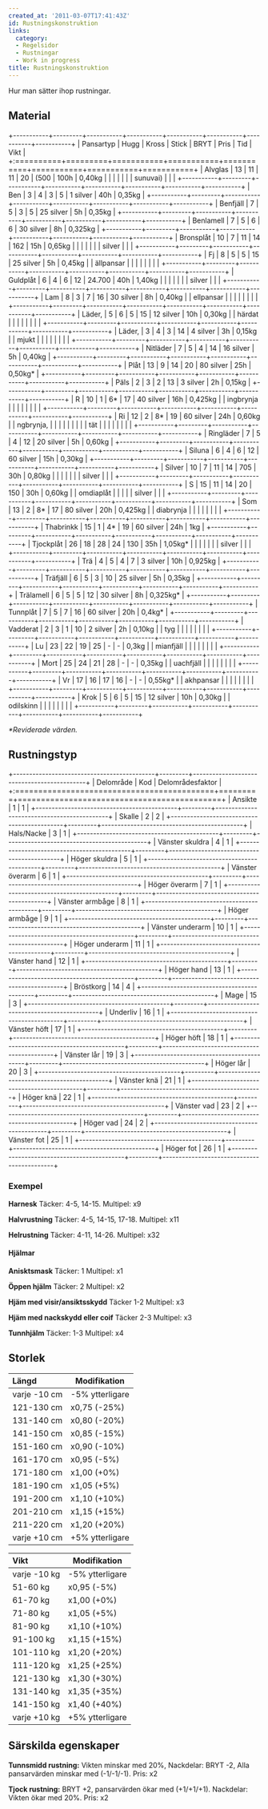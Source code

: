 ```yaml
---
created_at: '2011-03-07T17:41:43Z'
id: Rustningskonstruktion
links:
  category:
  - Regelsidor
  - Rustningar
  - Work in progress
title: Rustningskonstruktion
---
```


Hur man sätter ihop rustningar.

Material
--------

+-----------+---------+-----------+-----------+-----------+-----------+-----------+-----------+
| Pansartyp | Hugg    | Kross     | Stick     | BRYT      | Pris      | Tid       | Vikt      |
+:==========+=========+===========+===========+===========+===========+===========+===========+
| Alvglas   | 13      | 11        | 11        | 20        | (500      | 100h      | 0,40kg    |
|           |         |           |           |           | sunuvai)  |           |           |
+-----------+---------+-----------+-----------+-----------+-----------+-----------+-----------+
| Ben       | 3       | 4         | 3         | 5         | 1 silver  | 40h       | 0,35kg    |
+-----------+---------+-----------+-----------+-----------+-----------+-----------+-----------+
| Benfjäll  | 7       | 5         | 3         | 5         | 25 silver | 5h        | 0,35kg    |
+-----------+---------+-----------+-----------+-----------+-----------+-----------+-----------+
| Benlamell | 7       | 5         | 6         | 6         | 30 silver | 8h        | 0,325kg   |
+-----------+---------+-----------+-----------+-----------+-----------+-----------+-----------+
| Bronsplåt | 10      | 7         | 11        | 14        | 162       | 15h       | 0,65kg    |
|           |         |           |           |           | silver    |           |           |
+-----------+---------+-----------+-----------+-----------+-----------+-----------+-----------+
| Fj        | 8       | 5         | 5         | 15        | 25 silver | 5h        | 0,45kg    |
| ällpansar |         |           |           |           |           |           |           |
+-----------+---------+-----------+-----------+-----------+-----------+-----------+-----------+
| Guldplåt  | 6       | 4         | 6         | 12        | 24.700    | 40h       | 1,40kg    |
|           |         |           |           |           | silver    |           |           |
+-----------+---------+-----------+-----------+-----------+-----------+-----------+-----------+
| Lam       | 8       | 3         | 7         | 16        | 30 silver | 8h        | 0,40kg    |
| ellpansar |         |           |           |           |           |           |           |
+-----------+---------+-----------+-----------+-----------+-----------+-----------+-----------+
| Läder,    | 5       | 6         | 5         | 15        | 12 silver | 10h       | 0,30kg    |
| härdat    |         |           |           |           |           |           |           |
+-----------+---------+-----------+-----------+-----------+-----------+-----------+-----------+
| Läder,    | 3       | 4         | 3         | 14        | 4 silver  | 3h        | 0,15kg    |
| mjukt     |         |           |           |           |           |           |           |
+-----------+---------+-----------+-----------+-----------+-----------+-----------+-----------+
| Nitläder  | 7       | 5         | 4         | 14        | 16 silver | 5h        | 0,40kg    |
+-----------+---------+-----------+-----------+-----------+-----------+-----------+-----------+
| Plåt      | 13      | 9         | 14        | 20        | 80 silver | 25h       | 0,50kg\*  |
+-----------+---------+-----------+-----------+-----------+-----------+-----------+-----------+
| Päls      | 2       | 3         | 2         | 13        | 3 silver  | 2h        | 0,15kg    |
+-----------+---------+-----------+-----------+-----------+-----------+-----------+-----------+
| R         | 10      | 1         | 6\*       | 17        | 40 silver | 16h       | 0,425kg   |
| ingbrynja |         |           |           |           |           |           |           |
+-----------+---------+-----------+-----------+-----------+-----------+-----------+-----------+
| Ri        | 12      | 2         | 8\*       | 19        | 60 silver | 24h       | 0,60kg    |
| ngbrynja, |         |           |           |           |           |           |           |
| tät       |         |           |           |           |           |           |           |
+-----------+---------+-----------+-----------+-----------+-----------+-----------+-----------+
| Ringläder | 7       | 5         | 4         | 12        | 20 silver | 5h        | 0,60kg    |
+-----------+---------+-----------+-----------+-----------+-----------+-----------+-----------+
| Siluna    | 6       | 4         | 6         | 12        | 60 silver | 15h       | 0,30kg    |
+-----------+---------+-----------+-----------+-----------+-----------+-----------+-----------+
| Silver    | 10      | 7         | 11        | 14        | 705       | 30h       | 0,80kg    |
|           |         |           |           |           | silver    |           |           |
+-----------+---------+-----------+-----------+-----------+-----------+-----------+-----------+
| S         | 15      | 11        | 14        | 20        | 150       | 30h       | 0,60kg    |
| omdiaplåt |         |           |           |           | silver    |           |           |
+-----------+---------+-----------+-----------+-----------+-----------+-----------+-----------+
| Som       | 13      | 2         | 8\*       | 17        | 80 silver | 20h       | 0,425kg   |
| diabrynja |         |           |           |           |           |           |           |
+-----------+---------+-----------+-----------+-----------+-----------+-----------+-----------+
| Thabrinkk | 15      | 1         | 4\*       | 19        | 60 silver | 24h       | 1kg       |
+-----------+---------+-----------+-----------+-----------+-----------+-----------+-----------+
| Tjockplåt | 26      | 18        | 28        | 24        | 130       | 35h       | 1,05kg\*  |
|           |         |           |           |           | silver    |           |           |
+-----------+---------+-----------+-----------+-----------+-----------+-----------+-----------+
| Trä       | 4       | 5         | 4         | 7         | 3 silver  | 10h       | 0,925kg   |
+-----------+---------+-----------+-----------+-----------+-----------+-----------+-----------+
| Träfjäll  | 6       | 5         | 3         | 10        | 25 silver | 5h        | 0,35kg    |
+-----------+---------+-----------+-----------+-----------+-----------+-----------+-----------+
| Trälamell | 6       | 5         | 5         | 12        | 30 silver | 8h        | 0,325kg\* |
+-----------+---------+-----------+-----------+-----------+-----------+-----------+-----------+
| Tunnplåt  | 7       | 5         | 7         | 16        | 60 silver | 20h       | 0,4kg\*   |
+-----------+---------+-----------+-----------+-----------+-----------+-----------+-----------+
| Vadderat  | 2       | 3         | 1         | 10        | 2 silver  | 2h        | 0,10kg    |
| tyg       |         |           |           |           |           |           |           |
+-----------+---------+-----------+-----------+-----------+-----------+-----------+-----------+
| Lu        | 23      | 22        | 19        | 25        | \-        | \-        | 0,3kg     |
| mianfjäll |         |           |           |           |           |           |           |
+-----------+---------+-----------+-----------+-----------+-----------+-----------+-----------+
| Mort      | 25      | 24        | 21        | 28        | \-        | \-        | 0,35kg    |
| uachfjäll |         |           |           |           |           |           |           |
+-----------+---------+-----------+-----------+-----------+-----------+-----------+-----------+
| Vr        | 17      | 16        | 17        | 16        | \-        | \-        | 0,55kg\*  |
| akhpansar |         |           |           |           |           |           |           |
+-----------+---------+-----------+-----------+-----------+-----------+-----------+-----------+
| Krok      | 5       | 6         | 5         | 15        | 12 silver | 10h       | 0,30kg    |
| odilskinn |         |           |           |           |           |           |           |
+-----------+---------+-----------+-----------+-----------+-----------+-----------+-----------+

*\*Reviderade värden.*

Rustningstyp
------------

+--------------------------------------------+---------+--------------------------------------------+
| Delområde                                  | Kod     | Delområdesfaktor                           |
+:===========================================+=========+============================================+
| Ansikte                                    | 1       | 1                                          |
+--------------------------------------------+---------+--------------------------------------------+
| Skalle                                     | 2       | 2                                          |
+--------------------------------------------+---------+--------------------------------------------+
| Hals/Nacke                                 | 3       | 1                                          |
+--------------------------------------------+---------+--------------------------------------------+
| Vänster skuldra                            | 4       | 1                                          |
+--------------------------------------------+---------+--------------------------------------------+
| Höger skuldra                              | 5       | 1                                          |
+--------------------------------------------+---------+--------------------------------------------+
| Vänster överarm                            | 6       | 1                                          |
+--------------------------------------------+---------+--------------------------------------------+
| Höger överarm                              | 7       | 1                                          |
+--------------------------------------------+---------+--------------------------------------------+
| Vänster armbåge                            | 8       | 1                                          |
+--------------------------------------------+---------+--------------------------------------------+
| Höger armbåge                              | 9       | 1                                          |
+--------------------------------------------+---------+--------------------------------------------+
| Vänster underarm                           | 10      | 1                                          |
+--------------------------------------------+---------+--------------------------------------------+
| Höger underarm                             | 11      | 1                                          |
+--------------------------------------------+---------+--------------------------------------------+
| Vänster hand                               | 12      | 1                                          |
+--------------------------------------------+---------+--------------------------------------------+
| Höger hand                                 | 13      | 1                                          |
+--------------------------------------------+---------+--------------------------------------------+
| Bröstkorg                                  | 14      | 4                                          |
+--------------------------------------------+---------+--------------------------------------------+
| Mage                                       | 15      | 3                                          |
+--------------------------------------------+---------+--------------------------------------------+
| Underliv                                   | 16      | 1                                          |
+--------------------------------------------+---------+--------------------------------------------+
| Vänster höft                               | 17      | 1                                          |
+--------------------------------------------+---------+--------------------------------------------+
| Höger höft                                 | 18      | 1                                          |
+--------------------------------------------+---------+--------------------------------------------+
| Vänster lår                                | 19      | 3                                          |
+--------------------------------------------+---------+--------------------------------------------+
| Höger lår                                  | 20      | 3                                          |
+--------------------------------------------+---------+--------------------------------------------+
| Vänster knä                                | 21      | 1                                          |
+--------------------------------------------+---------+--------------------------------------------+
| Höger knä                                  | 22      | 1                                          |
+--------------------------------------------+---------+--------------------------------------------+
| Vänster vad                                | 23      | 2                                          |
+--------------------------------------------+---------+--------------------------------------------+
| Höger vad                                  | 24      | 2                                          |
+--------------------------------------------+---------+--------------------------------------------+
| Vänster fot                                | 25      | 1                                          |
+--------------------------------------------+---------+--------------------------------------------+
| Höger fot                                  | 26      | 1                                          |
+--------------------------------------------+---------+--------------------------------------------+

### Exempel

**Harnesk** Täcker: 4-5, 14-15. Multipel: x9

**Halvrustning** Täcker: 4-5, 14-15, 17-18. Multipel: x11

**Helrustning** Täcker: 4-11, 14-26. Multipel: x32

#### Hjälmar

**Anisktsmask** Täcker: 1 Multipel: x1

**Öppen hjälm** Täcker: 2 Multipel: x2

**Hjäm med visir/ansiktsskydd** Täcker 1-2 Multipel: x3

**Hjäm med nackskydd eller coif** Täcker 2-3 Multipel: x3

**Tunnhjälm** Täcker: 1-3 Multipel: x4

Storlek
-------

| Längd        | Modifikation    |
|:-------------|-----------------|
| varje -10 cm | -5% ytterligare |
| 121-130 cm   | x0,75 (-25%)    |
| 131-140 cm   | x0,80 (-20%)    |
| 141-150 cm   | x0,85 (-15%)    |
| 151-160 cm   | x0,90 (-10%)    |
| 161-170 cm   | x0,95 (-5%)     |
| 171-180 cm   | x1,00 (+0%)     |
| 181-190 cm   | x1,05 (+5%)     |
| 191-200 cm   | x1,10 (+10%)    |
| 201-210 cm   | x1,15 (+15%)    |
| 211-220 cm   | x1,20 (+20%)    |
| varje +10 cm | +5% ytterligare |

| Vikt         | Modifikation    |
|:-------------|-----------------|
| varje -10 kg | -5% ytterligare |
| 51-60 kg     | x0,95 (-5%)     |
| 61-70 kg     | x1,00 (+0%)     |
| 71-80 kg     | x1,05 (+5%)     |
| 81-90 kg     | x1,10 (+10%)    |
| 91-100 kg    | x1,15 (+15%)    |
| 101-110 kg   | x1,20 (+20%)    |
| 111-120 kg   | x1,25 (+25%)    |
| 121-130 kg   | x1,30 (+30%)    |
| 131-140 kg   | x1,35 (+35%)    |
| 141-150 kg   | x1,40 (+40%)    |
| varje +10 kg | +5% ytterligare |

Särskilda egenskaper
--------------------

**Tunnsmidd rustning:** Vikten minskar med 20%, Nackdelar: BRYT -2, Alla pansarvärden minskar med
(-1/-1/-1). Pris: x2

**Tjock rustning:** BRYT +2, pansarvärden ökar med (+1/+1/+1). Nackdelar: Vikten ökar med 20%. Pris:
x2
